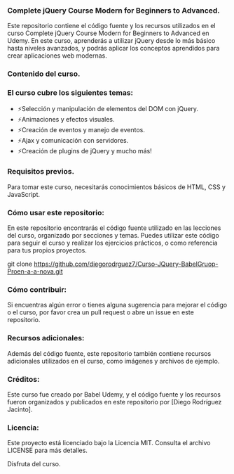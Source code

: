 ### Complete jQuery Course Modern for Beginners to Advanced.

Este repositorio contiene el código fuente y los recursos utilizados en el curso Complete jQuery Course Modern for Beginners to Advanced en Udemy. En este curso, aprenderás a utilizar jQuery desde lo más básico hasta niveles avanzados, y podrás aplicar los conceptos aprendidos para crear aplicaciones web modernas.

### Contenido del curso.

### El curso cubre los siguientes temas:

* ⚡Selección y manipulación de elementos del DOM con jQuery.
* ⚡Animaciones y efectos visuales.
* ⚡Creación de eventos y manejo de eventos.
* ⚡Ajax y comunicación con servidores.
* ⚡Creación de plugins de jQuery y mucho más!

### Requisitos previos.

Para tomar este curso, necesitarás conocimientos básicos de HTML, CSS y JavaScript.

### Cómo usar este repositorio:

En este repositorio encontrarás el código fuente utilizado en las lecciones del curso, organizado por secciones y temas. Puedes utilizar este código para seguir el curso y realizar los ejercicios prácticos, o como referencia para tus propios proyectos.

git clone https://github.com/diegorodrguez7/Curso-JQuery-BabelGruop-Proen-a-a-nova.git

### Cómo contribuir:

Si encuentras algún error o tienes alguna sugerencia para mejorar el código o el curso, por favor crea un pull request o abre un issue en este repositorio.

### Recursos adicionales:

Además del código fuente, este repositorio también contiene recursos adicionales utilizados en el curso, como imágenes y archivos de ejemplo.

### Créditos:

Este curso fue creado por Babel Udemy, y el código fuente y los recursos fueron organizados y publicados en este repositorio por [Diego Rodríguez Jacinto].

### Licencia:
Este proyecto está licenciado bajo la Licencia MIT. Consulta el archivo LICENSE para más detalles.

Disfruta del curso.
